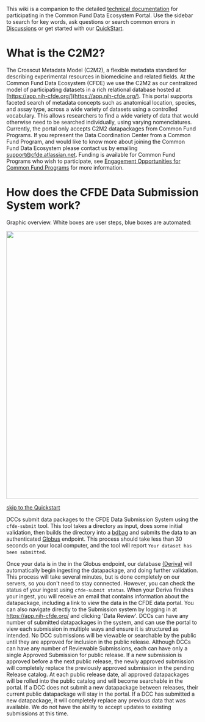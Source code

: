 
This wiki is a companion to the detailed [technical documentation](https://docs.nih-cfde.org/) for participating in the Common Fund Data Ecosystem Portal. Use the sidebar to search for key words, ask questions or search common errors in [Discussions](https://github.com/nih-cfde/published-documentation/discussions) or get started with our [QuickStart](https://github.com/nih-cfde/published-documentation/wiki/Quickstart).

# What is the C2M2?

The Crosscut Metadata Model (C2M2), a flexible metadata standard for describing experimental resources in biomedicine and related fields. At the Common Fund Data Ecosystem (CFDE) we use the C2M2 as our centralized model of participating datasets in a rich relational database hosted at [https://app.nih-cfde.org/](https://app.nih-cfde.org/). This portal supports faceted search of metadata concepts such as anatomical location, species, and assay type, across a wide variety of datasets using a controlled vocabulary. This allows researchers to find a wide variety of data that would otherwise need to be searched individually, using varying nomenclatures. Currently, the portal only accepts C2M2 datapackages from Common Fund Programs. If you represent the Data Coordination Center from a Common Fund Program, and would like to know more about joining the Common Fund Data Ecosystem please contact us by emailing [support@cfde.atlassian.net](support@cfde.atlassian.net). Funding is available for Common Fund Programs who wish to participate, see [Engagement Opportunities for Common Fund Programs](https://www.nih-cfde.org/engagement_page/engagement-opportunities-for-common-fund-programs/) for more information.

# How does the CFDE Data Submission System work?

Graphic overview. White boxes are user steps, blue boxes are automated:

<img src="https://github.com/nih-cfde/published-documentation/blob/dev/docs/images/datapackageflow.png" width="700">

[skip to the Quickstart](https://github.com/nih-cfde/published-documentation/wiki/Quickstart)

DCCs submit data packages to the CFDE Data Submission System using the `cfde-submit` tool. This tool takes a directory as input, does some initial validation, then builds the directory into a [bdbag](https://github.com/fair-research/bdbag) and submits the data to an authenticated [Globus](https://www.globus.org/) endpoint. This process should take less than 30 seconds on your local computer, and the tool will report `Your dataset has been submitted`.

Once your data is in the in the Globus endpoint, our database [(Deriva)](http://isrd.isi.edu/deriva/) will automatically begin ingesting the datapackage, and doing further validation. This process will take several minutes, but is done completely on our servers, so you don't need to stay connected. However, you can check the status of your ingest using `cfde-submit status`. When your Deriva finishes your ingest, you will receive an email that contains information about the datapackage, including a link to view the data in the CFDE data portal. You can also navigate directly to the Submission system by logging in at https://app.nih-cfde.org/ and clicking 'Data Review'. DCCs can have any number of submitted datapackages in the system, and can use the portal to view each submission in multiple ways and ensure it is structured as intended. No DCC submissions will be viewable or searchable by the public until they are approved for inclusion in the public release. Although DCCs can have any number of Reviewable Submissions, each can have only a single Approved Submission for public release. If a new submission is approved before a the next public release, the newly approved submission will completely replace the previously approved submission in the pending Release catalog. At each public release date, all approved datapackages will be rolled into the public catalog and will become searchable in the portal. If a DCC does not submit a new datapackage between releases, their current public datapackage will stay in the portal. If a DCC has submitted a new datapackage, it will completely replace any previous data that was available. We do not have the ability to accept updates to existing submissions at this time.

